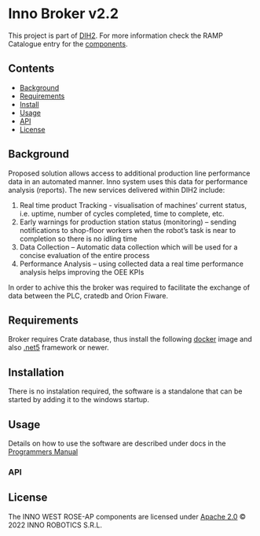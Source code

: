 # Inno Broker v2.2
This project is part of [DIH2](http://www.dih-squared.eu/). For more information check the RAMP Catalogue entry for the [components](https://github.com/xxx).
 ## Contents

-   [Background](#background)
-   [Requirements](#requirements)
-   [Install](#install)
-   [Usage](#usage)
-   [API](#api)
-   [License](#license)

## Background

Proposed solution allows access to additional production line performance data in an automated manner. Inno system uses this data for performance analysis (reports). The new services delivered within DIH2 include:

1. Real time product Tracking - visualisation of machines’ current status, i.e. uptime, number of cycles completed, time to complete, etc.
2. Early warnings for production station status (monitoring) – sending notifications to shop-floor workers when the robot’s task is near to completion so there is no idling time
3. Data Collection – Automatic data collection which will be used for a concise evaluation of the entire process
4. Performance Analysis – using collected data a real time performance analysis helps improving the OEE KPIs

In order to achive this the broker was required to facilitate the exchange of data between the PLC, cratedb and Orion Fiware.

## Requirements

Broker requires Crate database, thus install the following [docker](/docker/) image and also [.net5](https://dotnet.microsoft.com/en-us/download/dotnet/5.0) framework or newer.

## Installation

There is no instalation required, the software is a standalone that can be started by adding it to the windows startup.

## Usage

Details on how to use the software are described under docs in the [Programmers Manual](/docs/programmers_manual.md)

### API

## License
The INNO WEST ROSE-AP components are licensed under [Apache 2.0](/LICENSE) © 2022 INNO ROBOTICS S.R.L.
